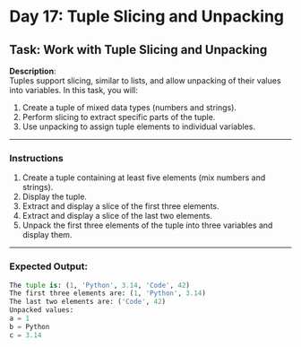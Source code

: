 # Day 17: Tuple Slicing and Unpacking

## Task: Work with Tuple Slicing and Unpacking

**Description**:  
Tuples support slicing, similar to lists, and allow unpacking of their values into variables. In this task, you will:
1. Create a tuple of mixed data types (numbers and strings).
2. Perform slicing to extract specific parts of the tuple.
3. Use unpacking to assign tuple elements to individual variables.

---

### Instructions

1. Create a tuple containing at least five elements (mix numbers and strings).  
2. Display the tuple.
3. Extract and display a slice of the first three elements.
4. Extract and display a slice of the last two elements.
5. Unpack the first three elements of the tuple into three variables and display them.

---

### Expected Output:

```python
The tuple is: (1, 'Python', 3.14, 'Code', 42)
The first three elements are: (1, 'Python', 3.14)
The last two elements are: ('Code', 42)
Unpacked values:
a = 1
b = Python
c = 3.14
